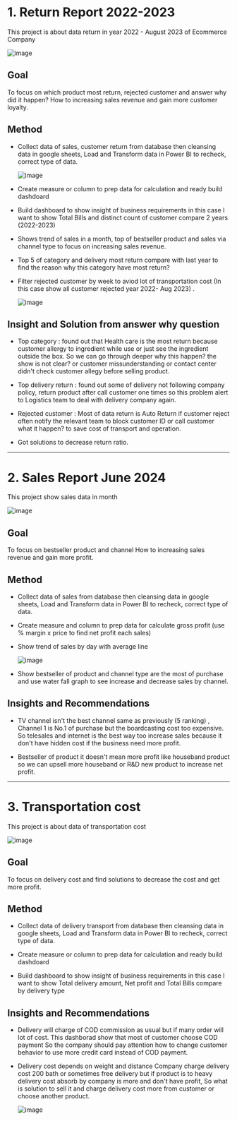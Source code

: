 # 1. Return Report 2022-2023

This project is about data return in year 2022 - August 2023 of Ecommerce Company 

  ![image](https://github.com/user-attachments/assets/6b43bc7b-a89b-46e4-8768-c1478026a09d)

## Goal
To focus on which product most return, rejected customer and answer why did it happen? How to increasing sales revenue and gain more customer loyalty.

## Method 
- Collect data of sales, customer return from database then cleansing data in google sheets, Load and Transform data in Power BI to recheck, correct type of data.

  ![image](https://github.com/user-attachments/assets/52bb243a-f855-4233-9477-6ad5d421228b)


- Create measure or column to prep data for calculation and ready build dashdoard

- Build dashboard to show insight of business requirements in this case I want to show Total Bills and distinct count of customer compare 2 years (2022-2023)

- Shows trend of sales in a month, top of bestseller product and sales via channel type to focus on increasing sales revenue.

- Top 5 of category and delivery most return compare with last year to find the reason why this category have most return?

- Filter rejected customer by week to aviod lot of transportation cost (In this case show all customer rejected year 2022- Aug 2023) .

  ![image](https://github.com/user-attachments/assets/c9148fc7-a4d6-4534-bcd4-a69111aee511)


## Insight and Solution from answer why question 

- Top category : found out that Health care is the most return because customer allergy to ingredient while use or just see the ingredient outside the box.
  So we can go through deeper why this happen? the show is not clear? or customer missunderstanding or contact center didn't check customer allegy before selling product.
  
- Top delivery return : found out some of delivery not following company policy, return product after call customer one times so this problem alert to Logistics team to deal with delivery company again.

- Rejected customer : Most of data return is Auto Return if customer reject often notify the relevant team to block customer ID or call customer what it happen? to save cost of transport and operation.

- Got solutions to decrease return ratio.
--------------------------------------------------------------------------------------------------------------------------------------------------------------------


# 2. Sales Report June 2024

This project show sales data in month 

  ![image](https://github.com/user-attachments/assets/25a2ca25-0c2b-4c21-99e7-6370a7da8c21)

## Goal
To focus on bestseller product and channel How to increasing sales revenue and gain more profit.

## Method 
- Collect data of sales from database then cleansing data in google sheets, Load and Transform data in Power BI to recheck, correct type of data.

- Create measure and column to prep data for calculate gross profit (use % margin x price to find net profit each sales)

- Show trend of sales by day with average line

  ![image](https://github.com/user-attachments/assets/f4fd620e-be98-4ae2-ab84-43c0cf2492ce)

- Show bestseller of product and channel type are the most of purchase and use water fall graph to see increase and decrease sales by channel. 

## Insights and Recommendations
- TV channel isn't the best channel same as previously (5 ranking) , Channel 1 is No.1 of purchase but the boardcasting cost too expensive. So telesales and internet is the best way too increase sales because it don't have hidden cost if the business need more profit.

- Bestseller of product it doesn't mean more profit like houseband product so we can upsell more houseband or R&D new product to increase net profit.

--------------------------------------------------------------------------------------------------------------------------------------------------------------------

# 3. Transportation cost

This project is about data of transportation cost 

  ![image](https://github.com/user-attachments/assets/a11f4b06-db37-4bfb-8af5-ae41fbcc24e7)

## Goal
To focus on delivery cost and find solutions to decrease the cost and get more profit.

## Method 
- Collect data of delivery transport from database then cleansing data in google sheets, Load and Transform data in Power BI to recheck, correct type of data.

- Create measure or column to prep data for calculation and ready build dashdoard

- Build dashboard to show insight of business requirements in this case I want to show Total delivery amount, Net profit and Total Bills compare by delivery type

## Insights and Recommendations
- Delivery will charge of COD commission as usual but if many order will lot of cost. This dashborad show that most of customer choose COD payment So the company should pay attention how to change customer behavior to use more credit card instead of COD payment.
- Delivery cost depends on weight and distance Company charge delivery cost 200 bath or sometimes free delivery but if product is to heavy delivery cost absorb by company is more and don't have profit, So what is solution to sell it and charge delivery cost more from customer or choose another product.

  ![image](https://github.com/user-attachments/assets/6cf1824c-0421-4eeb-a253-9a33695f3b40)


